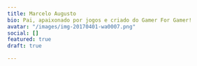 ```yaml
---
title: Marcelo Augusto
bio: Pai, apaixonado por jogos e criado do Gamer For Gamer!
avatar: "/images/img-20170401-wa0007.png"
social: []
featured: true
draft: true

---
```

